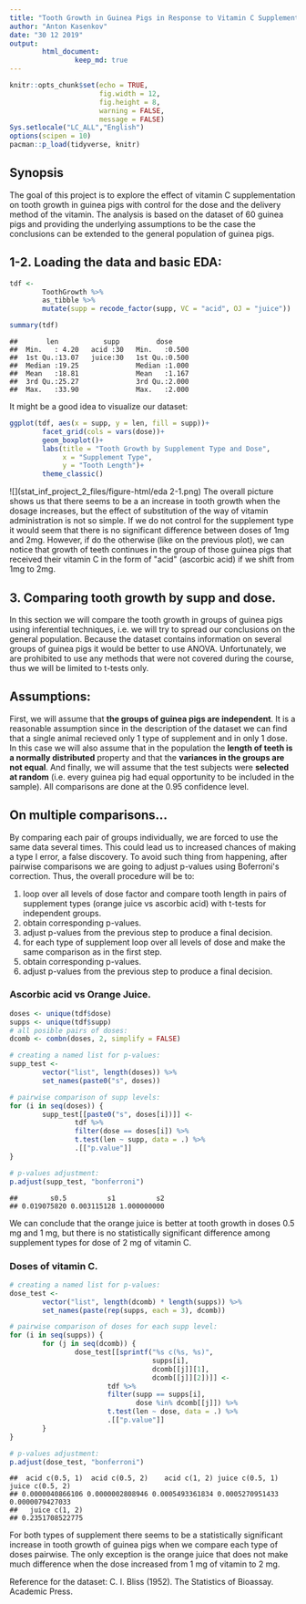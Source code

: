```yaml
---
title: "Tooth Growth in Guinea Pigs in Response to Vitamin C Supplementation"
author: "Anton Kasenkov"
date: "30 12 2019"
output:
        html_document:
                keep_md: true
---
```



```r
knitr::opts_chunk$set(echo = TRUE,
                      fig.width = 12,
                      fig.height = 8,
                      warning = FALSE,
                      message = FALSE)
Sys.setlocale("LC_ALL","English")
options(scipen = 10)
pacman::p_load(tidyverse, knitr)
```

## Synopsis
The goal of this project is to explore the effect of vitamin C supplementation on tooth growth in guinea pigs with control for the dose and the delivery method of the vitamin. The analysis is based on the dataset of 60 guinea pigs and providing the underlying assumptions to be the case the conclusions can be extended to the general population of guinea pigs.

## 1-2. Loading the data and basic EDA:

```r
tdf <-
        ToothGrowth %>%
        as_tibble %>%
        mutate(supp = recode_factor(supp, VC = "acid", OJ = "juice"))

summary(tdf)
```

```
##       len           supp         dose      
##  Min.   : 4.20   acid :30   Min.   :0.500  
##  1st Qu.:13.07   juice:30   1st Qu.:0.500  
##  Median :19.25              Median :1.000  
##  Mean   :18.81              Mean   :1.167  
##  3rd Qu.:25.27              3rd Qu.:2.000  
##  Max.   :33.90              Max.   :2.000
```
It might be a good idea to visualize our dataset:

```r
ggplot(tdf, aes(x = supp, y = len, fill = supp))+
        facet_grid(cols = vars(dose))+
        geom_boxplot()+
        labs(title = "Tooth Growth by Supplement Type and Dose",
             x = "Supplement Type",
             y = "Tooth Length")+
        theme_classic()
```

![](stat_inf_project_2_files/figure-html/eda 2-1.png)<!-- -->
The overall picture shows us that there seems to be a an increase in tooth growth when the dosage increases, but the effect of substitution of the way of vitamin administration is not so simple.
If we do not control for the supplement type it would seem that there is no significant difference between doses of 1mg and 2mg. However, if do the otherwise (like on the previous plot), we can notice that growth of teeth continues in the group of those guinea pigs that received their vitamin C in the form of "acid" (ascorbic acid) if we shift from 1mg to 2mg.

## 3. Comparing tooth growth by supp and dose.
In this section we will compare the tooth growth in groups of guinea pigs using inferential techniques, i.e. we will try to spread our conclusions on the general population. Because the dataset contains information on several groups of guinea pigs it would be better to use ANOVA. Unfortunately, we are prohibited to use any methods that were not covered during the course, thus we will be limited to t-tests only.

## Assumptions:
First, we will assume that **the groups of guinea pigs are independent**. It is a reasonable assumption since in the description of the dataset we can find that a single animal recieved only 1 type of supplement and in only 1 dose. In this case we will also assume that in the population the **length of teeth is a normally distributed** property and that the **variances in the groups are not equal**. And finally, we will assume that the test subjects were **selected at random** (i.e. every guinea pig had equal opportunity to be included in the sample). All comparisons are done at the 0.95 confidence level.

## On multiple comparisons...
By comparing each pair of groups individually, we are forced to use the same data several times. This could lead us to increased chances of making a type I error, a false discovery. To avoid such thing from happening, after pairwise comparisons we are going to adjust p-values using Boferroni's correction. Thus, the overall procedure will be to:

1. loop over all levels of dose factor and compare tooth length in pairs of supplement types (orange juice vs ascorbic acid) with t-tests for independent groups.
2. obtain corresponding p-values.
3. adjust p-values from the previous step to produce a final decision.
4. for each type of supplement loop over all levels of dose and make the same comparison as in the first step.
5. obtain corresponding p-values.
6. adjust p-values from the previous step to produce a final decision.

### Ascorbic acid vs Orange Juice.

```r
doses <- unique(tdf$dose)
supps <- unique(tdf$supp)
# all posible pairs of doses:
dcomb <- combn(doses, 2, simplify = FALSE)

# creating a named list for p-values:
supp_test <-
        vector("list", length(doses)) %>%
        set_names(paste0("s", doses))

# pairwise comparison of supp levels:
for (i in seq(doses)) {
        supp_test[[paste0("s", doses[i])]] <- 
                tdf %>%
                filter(dose == doses[i]) %>%
                t.test(len ~ supp, data = .) %>%
                .[["p.value"]]
}

# p-values adjustment:
p.adjust(supp_test, "bonferroni")
```

```
##        s0.5          s1          s2 
## 0.019075820 0.003115128 1.000000000
```
We can conclude that the orange juice is better at tooth growth in doses 0.5 mg and 1 mg, but there is no statistically significant difference among supplement types for dose of 2 mg of vitamin C.

### Doses of vitamin C.

```r
# creating a named list for p-values:
dose_test <-
        vector("list", length(dcomb) * length(supps)) %>%
        set_names(paste(rep(supps, each = 3), dcomb))

# pairwise comparison of doses for each supp level:
for (i in seq(supps)) {
        for (j in seq(dcomb)) {
                dose_test[[sprintf("%s c(%s, %s)",
                                   supps[i],
                                   dcomb[[j]][1],
                                   dcomb[[j]][2])]] <- 
                        tdf %>%
                        filter(supp == supps[i],
                               dose %in% dcomb[[j]]) %>%
                        t.test(len ~ dose, data = .) %>%
                        .[["p.value"]]
        }
}

# p-values adjustment:
p.adjust(dose_test, "bonferroni")
```

```
##  acid c(0.5, 1)  acid c(0.5, 2)    acid c(1, 2) juice c(0.5, 1) juice c(0.5, 2) 
## 0.0000040866106 0.0000002808946 0.0005493361834 0.0005270951433 0.0000079427033 
##   juice c(1, 2) 
## 0.2351708522775
```
For both types of supplement there seems to be a statistically significant increase in tooth growth of guinea pigs when we compare each type of doses pairwise. The only exception is the orange juice that does not make much difference when the dose increased from 1 mg of vitamin to 2 mg.

Reference for the dataset:
C. I. Bliss (1952). The Statistics of Bioassay. Academic Press.
